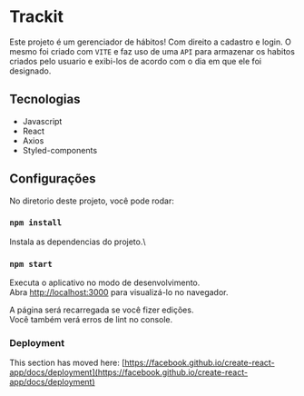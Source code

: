 # Trackit

Este projeto é um gerenciador de hábitos! Com direito a cadastro e login.
O mesmo foi criado com `VITE` e faz uso de uma `API` para armazenar os habitos criados pelo usuario e exibi-los de acordo com o dia em que ele foi designado.

## Tecnologias
- Javascript
- React
- Axios
- Styled-components

## Configurações 

No diretorio deste projeto, você pode rodar:

### `npm install`

Instala as dependencias do projeto.\

### `npm start`

Executa o aplicativo no modo de desenvolvimento.\
Abra [http://localhost:3000](http://localhost:3000) para visualizá-lo no navegador.

A página será recarregada se você fizer edições.\
Você também verá erros de lint no console.

### Deployment

This section has moved here: [https://facebook.github.io/create-react-app/docs/deployment](https://facebook.github.io/create-react-app/docs/deployment)
